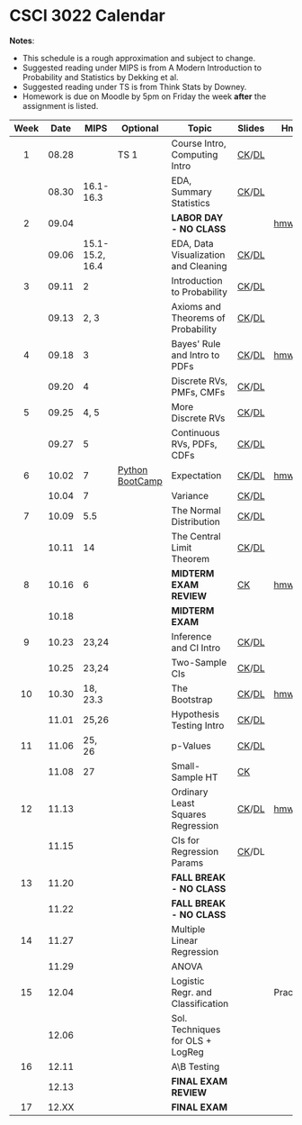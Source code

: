# CSCI 3022 Calendar

**Notes**:
- This schedule is a rough approximation and subject to change.
- Suggested reading under MIPS is from A Modern Introduction to Probability and Statistics by Dekking et al. 
- Suggested reading under TS is from Think Stats by Downey. 
- Homework is due on Moodle by 5pm on Friday the week **after** the assignment is listed. 

|Week	| Date 		   | MIPS                 | Optional |        Topic             	       | Slides       | Hmwk  	  | 
|:-----:|:------------:| ---------------------|----------|-------------------------------------|--------------|-----------|
|1      | 08.28        |                      | TS 1     |Course Intro, Computing Intro 	   |[CK](https://goo.gl/JmqTbf)/[DL](https://github.com/dblarremore/csci3022/raw/master/3022_lec1_larremore.pdf)|| 
|       | 08.30        | 16.1-16.3            |          |EDA, Summary Statistics 			   |[CK](https://goo.gl/xt5Lvp)/[DL](https://github.com/dblarremore/csci3022/raw/master/3022_lec2_larremore.pdf) || 
|2      | 09.04        |                      |          |**LABOR DAY - NO CLASS**             |			    |	[hmwk1](https://github.com/chrisketelsen/csci3022/tree/master/hmwk/hmwk01)	| 
|       | 09.06        | 15.1-15.2, 16.4      |          |EDA, Data Visualization and Cleaning |[CK](https://goo.gl/RCJ9fh)/[DL](https://github.com/dblarremore/csci3022/raw/master/3022_lec3_larremore.pdf) || 
|3      | 09.11        | 2                    |          |Introduction to Probability   	   | [CK](https://goo.gl/oySGY7)/[DL](https://github.com/dblarremore/csci3022/raw/master/3022_lec4_larremore.pdf)		    |			| 
|       | 09.13        | 2, 3                 |          |Axioms and Theorems of Probability   | [CK](https://goo.gl/sjP8Hd)/[DL](https://github.com/dblarremore/csci3022/raw/master/3022_lec5_larremore.pdf)			    |			| 
|4      | 09.18        | 3                    |          |Bayes' Rule and Intro to PDFs		   | [CK](https://www.cs.colorado.edu/~ketelsen/files/courses/csci3022/slides/lesson06.pdf)/[DL](https://github.com/dblarremore/csci3022/raw/master/3022_lec6_larremore.pdf)      |	[hmwk2](https://github.com/chrisketelsen/csci3022/tree/master/hmwk/hmwk02)	| 
|       | 09.20        | 4                    |          |Discrete RVs, PMFs, CMFs             | [CK](https://goo.gl/37g8Fc)/[DL](https://github.com/dblarremore/csci3022/raw/master/3022_lec7_larremore.pdf)		    |			| 
|5      | 09.25        | 4, 5                 |          |More Discrete RVs		   |	[CK](https://goo.gl/X35qPi)/[DL](https://github.com/dblarremore/csci3022/raw/master/3022_lec8_larremore.pdf)		    |			| 
|       | 09.27        | 5                    |          |Continuous RVs, PDFs, CDFs           |[CK](https://goo.gl/oR3dcs)/[DL](https://github.com/dblarremore/csci3022/raw/master/3022_lec9_larremore.pdf)			    |			| 
|6      | 10.02        | 7                    | [Python BootCamp](https://github.com/dblarremore/csci3022/tree/master/pythonbootcamp)         |Expectation                          |[CK](https://www.cs.colorado.edu/~ketelsen/files/courses/csci3022/slides/lesson10.pdf)/[DL](https://github.com/dblarremore/csci3022/raw/master/3022_lec10_larremore.pdf)			    |	[hmwk3](https://github.com/chrisketelsen/csci3022/tree/master/hmwk/hmwk03)	| 
|       | 10.04        | 7                    |          |Variance                             | [CK](https://goo.gl/M7GA3T)/[DL](https://github.com/dblarremore/csci3022/raw/master/3022_lec11_larremore.pdf) | 			|
|7      | 10.09        | 5.5                  |          |The Normal Distribution              |[CK](https://goo.gl/eymTUV)/[DL](https://github.com/dblarremore/csci3022/raw/master/3022_lec12_larremore.pdf)			    |			| 
|       | 10.11        | 14                   |          |The Central Limit Theorem            |[CK](https://goo.gl/t67d25)/[DL](https://github.com/dblarremore/csci3022/raw/master/3022_lec13_larremore.pdf)			    |			| 
|8      | 10.16        | 6                    |          |**MIDTERM EXAM REVIEW**               |	[CK](https://www.cs.colorado.edu/~ketelsen/files/courses/csci3022/slides/3022-Review-Scratch.pdf)		    |	[hmwk4](https://github.com/chrisketelsen/csci3022/tree/master/hmwk/hmwk04)	| 
|       | 10.18        |                      |          |**MIDTERM EXAM**                     |			    |			| 
|9      | 10.23        |  23,24                    |          |Inference and CI Intro        | [CK](https://www.cs.colorado.edu/~ketelsen/files/courses/csci3022/slides/lesson14.pdf)/[DL](https://github.com/dblarremore/csci3022/raw/master/3022_lec14_larremore.pdf)			    			| 
|       | 10.25        |  23,24                    |          |Two-Sample CIs| 		        [CK](https://www.cs.colorado.edu/~ketelsen/files/courses/csci3022/slides/lesson15.pdf)/[DL](https://github.com/dblarremore/csci3022/raw/master/3022_lec15_larremore.pdf)	|	| 
|10     | 10.30        |  18, 23.3 |          |The Bootstrap              |	[CK](https://goo.gl/1Kf1xk)/[DL](https://github.com/dblarremore/csci3022/raw/master/3022_lec16_larremore.pdf)		    |	[hmwk5](https://github.com/chrisketelsen/csci3022/tree/master/hmwk/hmwk05)	| 
|       | 11.01| 25,26|          |Hypothesis Testing Intro |	[CK](https://goo.gl/D6jZcd)/[DL](https://github.com/dblarremore/csci3022/raw/master/3022_lec17_larremore.pdf)|			| 
|11     | 11.06        | 25, 26                     |          |p-Values|	[CK](https://goo.gl/THAj7N)/[DL](https://github.com/dblarremore/csci3022/raw/master/3022_lec18_larremore.pdf)		    |			| 
|       | 11.08        | 27                     |          |Small-Sample HT             |	[CK](https://goo.gl/xohzsm)		    |			| 
|12     | 11.13        |                      |          |Ordinary Least Squares Regression    |[CK](https://goo.gl/ZroGr4)/[DL](https://github.com/dblarremore/csci3022/raw/master/3022_lec20_larremore.pdf)			    |	[hmwk6](https://github.com/chrisketelsen/csci3022/tree/master/hmwk/hmwk06)	| 
|       | 11.15        |                      |          |CIs for Regression Params            |	[CK](https://goo.gl/UZ9nbY)/DL		   |			| 
|13     | 11.20        |                      |          |**FALL BREAK - NO CLASS**            |			    |			| 
|       | 11.22        |                      |          |**FALL BREAK - NO CLASS**            |			    |			| 
|14     | 11.27        |                      |          |Multiple Linear Regression           |			    |			| 
|       | 11.29        |                      |          |ANOVA    							   |			    |			| 
|15     | 12.04        |                      |          |Logistic Regr. and Classification    |			    | Practicum	| 
|       | 12.06        |                      |          |Sol. Techniques for OLS + LogReg     |			    |			| 
|16     | 12.11        |                      |          |A\B Testing					       |			    |			| 
|       | 12.13        |                      |          |**FINAL EXAM REVIEW**                |			    |			| 
|17     | 12.XX        |                      |          |**FINAL EXAM**                       |			    |			| 
